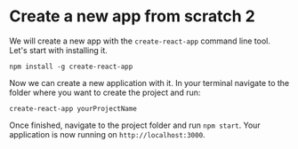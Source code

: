 # Create a new app from scratch 2

We will create a new app with the `create-react-app` command line tool.
Let's start with installing it.

```
npm install -g create-react-app
```

Now we can create a new application with it. In your terminal navigate to the folder where you want to create the project and run:

```
create-react-app yourProjectName
```

Once finished, navigate to the project folder and run `npm start`. Your application is now running on `http://localhost:3000`.
